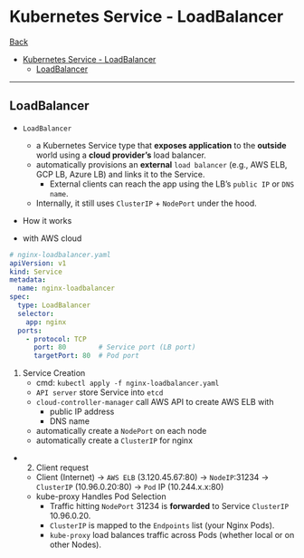 # Kubernetes Service - LoadBalancer

[Back](../../index.md)

- [Kubernetes Service - LoadBalancer](#kubernetes-service---loadbalancer)
  - [LoadBalancer](#loadbalancer)

---

## LoadBalancer

- `LoadBalancer`
  - a Kubernetes Service type that **exposes application** to the **outside** world using a **cloud provider’s** load balancer.
  - automatically provisions an **external** `load balancer` (e.g., AWS ELB, GCP LB, Azure LB) and links it to the Service.
    - External clients can reach the app using the LB’s `public IP` or `DNS name`.
  - Internally, it still uses `ClusterIP` + `NodePort` under the hood.


- How it works

- with AWS cloud

```yaml
# nginx-loadbalancer.yaml
apiVersion: v1
kind: Service
metadata:
  name: nginx-loadbalancer
spec:
  type: LoadBalancer
  selector:
    app: nginx
  ports:
    - protocol: TCP
      port: 80        # Service port (LB port)
      targetPort: 80  # Pod port

```

1. Service Creation
   - cmd: `kubectl apply -f nginx-loadbalancer.yaml`
   - `API server` store Service into `etcd`
   - `cloud-controller-manager` call AWS API to create AWS ELB with
     - public IP address
     - DNS name
   - automatically create a `NodePort` on each node
   - automatically create a `ClusterIP` for nginx
- 2. Client request
   - Client (Internet) → `AWS ELB` (3.120.45.67:80) → `NodeIP`:31234 → `ClusterIP` (10.96.0.20:80) → `Pod` IP (10.244.x.x:80)
   - kube-proxy Handles Pod Selection
     - Traffic hitting `NodePort` 31234 is **forwarded** to Service `ClusterIP` 10.96.0.20.
     - `ClusterIP` is mapped to the `Endpoints` list (your Nginx Pods).
     - `kube-proxy` load balances traffic across Pods (whether local or on other Nodes).